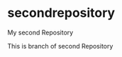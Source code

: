 # secondrepository
My second Repository
<html>
<head></head>
<body>
  <p>This is branch of second Repository</p>
</body>
</html>
